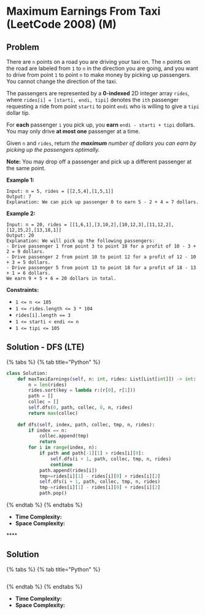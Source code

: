 # Maximum Earnings From Taxi \(LeetCode 2008\) \(M\)

## Problem

There are `n` points on a road you are driving your taxi on. The `n` points on the road are labeled from `1` to `n` in the direction you are going, and you want to drive from point `1` to point `n` to make money by picking up passengers. You cannot change the direction of the taxi.

The passengers are represented by a **0-indexed** 2D integer array `rides`, where `rides[i] = [starti, endi, tipi]` denotes the `ith` passenger requesting a ride from point `starti` to point `endi` who is willing to give a `tipi` dollar tip.

For **each** passenger `i` you pick up, you **earn** `endi - starti + tipi` dollars. You may only drive **at most one** passenger at a time.

Given `n` and `rides`, return _the **maximum** number of dollars you can earn by picking up the passengers optimally._

**Note:** You may drop off a passenger and pick up a different passenger at the same point.

**Example 1:**

```text
Input: n = 5, rides = [[2,5,4],[1,5,1]]
Output: 7
Explanation: We can pick up passenger 0 to earn 5 - 2 + 4 = 7 dollars.
```

**Example 2:**

```text
Input: n = 20, rides = [[1,6,1],[3,10,2],[10,12,3],[11,12,2],[12,15,2],[13,18,1]]
Output: 20
Explanation: We will pick up the following passengers:
- Drive passenger 1 from point 3 to point 10 for a profit of 10 - 3 + 2 = 9 dollars.
- Drive passenger 2 from point 10 to point 12 for a profit of 12 - 10 + 3 = 5 dollars.
- Drive passenger 5 from point 13 to point 18 for a profit of 18 - 13 + 1 = 6 dollars.
We earn 9 + 5 + 6 = 20 dollars in total.
```

**Constraints:**

* `1 <= n <= 105`
* `1 <= rides.length <= 3 * 104`
* `rides[i].length == 3`
* `1 <= starti < endi <= n`
* `1 <= tipi <= 105`

## Solution - DFS \(LTE\)

{% tabs %}
{% tab title="Python" %}
```python
class Solution:
    def maxTaxiEarnings(self, n: int, rides: List[List[int]]) -> int:
        n = len(rides)
        rides.sort(key = lambda r:(r[0], r[1]))
        path = []
        collec = []
        self.dfs(0, path, collec, 0, n, rides)
        return max(collec)
    
    def dfs(self, index, path, collec, tmp, n, rides):
        if index == n:
            collec.append(tmp)
            return 
        for i in range(index, n):
            if path and path[-1][1] > rides[i][0]:
                self.dfs(i + 1, path, collec, tmp, n, rides)
                continue
            path.append(rides[i])
            tmp+=rides[i][1] - rides[i][0] + rides[i][2]
            self.dfs(i + 1, path, collec, tmp, n, rides)
            tmp-=rides[i][1] - rides[i][0] + rides[i][2]
            path.pop()
```
{% endtab %}
{% endtabs %}

* **Time Complexity:** 
* **Space Complexity:**

\*\*\*\*

## Solution

{% tabs %}
{% tab title="Python" %}
```python

```
{% endtab %}
{% endtabs %}

* **Time Complexity:** 
* **Space Complexity:**


